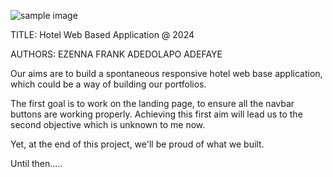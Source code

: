 

![sample image](https://github.com/Fort2020/neu_hotel/assets/114498685/8230b311-e215-436e-aeca-fb9615e477f1)



TITLE: 
Hotel Web Based Application @ 2024

AUTHORS:
EZENNA FRANK
ADEDOLAPO ADEFAYE

Our aims are to build a spontaneous responsive hotel web base application, which could be a way of building our portfolios. 

The first goal is to work on the landing page, to ensure all the navbar buttons are working properly. Achieving this first aim will lead us to the second objective which is unknown to me now. 

Yet, at the end of this project, we'll be proud of what we built.

Until then…..
